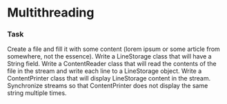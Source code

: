 # Multithreading
### Task
Create a file and fill it with some content (lorem ipsum or some article from somewhere, not the essence). Write a LineStorage class that will have a String field. Write a ContentReader class that will read the contents of the file in the stream and write each line to a LineStorage object. Write a ContentPrinter class that will display LineStorage content in the stream. Synchronize streams so that ContentPrinter does not display the same string multiple times.
